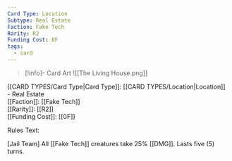 ```yaml
---
Card Type: Location
Subtype: Real Estate
Faction: Fake Tech
Rarity: R2
Funding Cost: 0F
tags:
  - card
---
```

> [!info]- Card Art
> ![[The Living House.png]]

[[CARD TYPES/Card Type|Card Type]]: [[CARD TYPES/Location|Location]] - Real Estate  
[[Faction]]: [[Fake Tech]]  
[[Rarity]]: [[R2]]  
[[Funding Cost]]: [[0F]]  

Rules Text:  

[Jail Team] All [[Fake Tech]] creatures take 25% [[DMG]]. Lasts five (5) turns.  